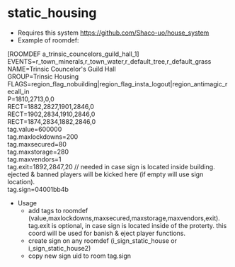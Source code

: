 # static_housing

* Requires this system https://github.com/Shaco-uo/house_system
* Example of roomdef:

[ROOMDEF a_trinsic_councelors_guild_hall_1]  
EVENTS=r_town_minerals,r_town_water,r_default_tree,r_default_grass  
NAME=Trinsic Councelor's Guild Hall  
GROUP=Trinsic Housing  
FLAGS=region_flag_nobuilding|region_flag_insta_logout|region_antimagic_recall_in  
P=1810,2713,0,0  
RECT=1882,2827,1901,2846,0  
RECT=1902,2834,1910,2846,0  
RECT=1874,2834,1882,2846,0  
tag.value=600000  
tag.maxlockdowns=200  
tag.maxsecured=80  
tag.maxstorage=280  
tag.maxvendors=1  
tag.exit=1892,2847,20  // needed in case sign is located inside building. ejected & banned players will be kicked here (if empty will use sign location).  
tag.sign=04001bb4b  

* Usage
  - add tags to roomdef (value,maxlockdowns,maxsecured,maxstorage,maxvendors,exit). tag.exit is optional, in case sign is located inside of the proterty. this coord will be used for banish & eject player functions.
  - create sign on any roomdef (i_sign_static_house or i_sign_static_house2)
  - copy new sign uid to room tag.sign
